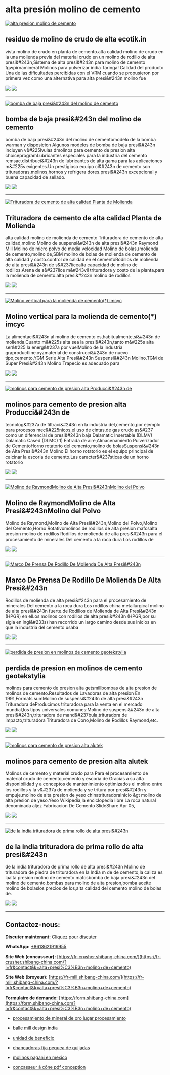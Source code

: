 # alta presión molino de cemento

<a href="https://swt.shibang-china.com/?l=fr&img&k=alta+presi%C3%B3n+molino+de+cemento" target="_blank">![alta presión molino de cemento](http://static.shibang-china.com/all-800x300/182.jpg)</a>

## residuo de molino de crudo de alta ecotik.in
vista molino de crudo en planta de cemento.alta calidad molino de crudo en la una molienda previa del material crudo en un molino de rodillo de alta presi&#243n,Sistema de alta presi&#243n para molino de cemento fgwpirnamineral Molinos para pulverizar india Taringa! Calidad del producto Una de las dificultades percibidas con el VRM cuando se propusieron por primera vez como una alternativa para alta presi&#243n molino fue


<a href="https://whatsapp.shibangsoft.com/WhatsApp.php" target="_blank" title="WhatsApp">![](http://static.shibang-china.com/icon/whatsapp.png)</a> <a href="https://swt.shibang-china.com/?l=fr&icon&k=alta+presi%C3%B3n+molino+de+cemento" target="_blank">![](http://static.shibang-china.com/icon/chat-fr.png)</a>

---

<a href="https://swt.shibang-china.com/?l=fr&img&k=alta+presi%C3%B3n+molino+de+cemento" target="_blank">![bomba de baja presi&#243n del molino de cemento](http://static.shibang-china.com/all-800x300/798.jpg)</a>

## bomba de baja presi&#243n del molino de cemento
bomba de baja presi&#243n del molino de cementomodelo de la bomba warman y disposicion Algunos modelos de bomba de baja presi&#243n incluyen v&#225lvulas dmolinos para cemento de presion alta choiceprogramLubricantes especiales para la industria del cemento remsac.distribuci&#243n de lubricantes de alta gama para las aplicaciones m&#225s exigentes.Un prestigioso equipo ci&#243n de cemento son trituradoras,molinos,hornos y refrigera dores.presi&#243n excepcional y buena capacidad de sellado.


<a href="https://whatsapp.shibangsoft.com/WhatsApp.php" target="_blank" title="WhatsApp">![](http://static.shibang-china.com/icon/whatsapp.png)</a> <a href="https://swt.shibang-china.com/?l=fr&icon&k=alta+presi%C3%B3n+molino+de+cemento" target="_blank">![](http://static.shibang-china.com/icon/chat-fr.png)</a>

---

<a href="https://swt.shibang-china.com/?l=fr&img&k=alta+presi%C3%B3n+molino+de+cemento" target="_blank">![Trituradora de cemento de alta calidad Planta de Molienda](http://static.shibang-china.com/all-800x300/1509.jpg)</a>

## Trituradora de cemento de alta calidad Planta de Molienda
alta calidad molino de molienda de cemento Trituradora de cemento de alta calidad,molino Molino de suspensi&#243n de alta presi&#243n Raymond Mill Molino de micro polvo de media velocidad Molino de bolas,(molienda de cemento,molino de,SBM molino de bolas de molienda de cemento de alta calidad y costo.control de calidad en el cementoRodillos de molienda de alta presi&#243n de s&#237licealta capacidad de molino de rodillos.Arena de s&#237lice m&#243vil trituradora y costo de la planta.para la molienda de cemento.alta presi&#243n molino de rodillos


<a href="https://whatsapp.shibangsoft.com/WhatsApp.php" target="_blank" title="WhatsApp">![](http://static.shibang-china.com/icon/whatsapp.png)</a> <a href="https://swt.shibang-china.com/?l=fr&icon&k=alta+presi%C3%B3n+molino+de+cemento" target="_blank">![](http://static.shibang-china.com/icon/chat-fr.png)</a>

---

<a href="https://swt.shibang-china.com/?l=fr&img&k=alta+presi%C3%B3n+molino+de+cemento" target="_blank">![Molino vertical para la molienda de cemento(*) imcyc](http://static.shibang-china.com/all-800x300/1393.jpg)</a>

## Molino vertical para la molienda de cemento(*) imcyc
La alimentaci&#243n al molino de cemento es,habitualmente,si&#243n de molienda.Cuanto m&#225s alta sea la presi&#243n,tanto m&#225s alta ser&#225 la energ&#237a por vuelMolino de la industria graproductline.xyzmaterial de construcci&#243n de nuevo tipo,cemento,YGM Serie Alta Presi&#243n Suspensi&#243n Molino.TGM de Super Presi&#243n Molino Trapecio es adecuado para


<a href="https://whatsapp.shibangsoft.com/WhatsApp.php" target="_blank" title="WhatsApp">![](http://static.shibang-china.com/icon/whatsapp.png)</a> <a href="https://swt.shibang-china.com/?l=fr&icon&k=alta+presi%C3%B3n+molino+de+cemento" target="_blank">![](http://static.shibang-china.com/icon/chat-fr.png)</a>

---

<a href="https://swt.shibang-china.com/?l=fr&img&k=alta+presi%C3%B3n+molino+de+cemento" target="_blank">![molinos para cemento de presion alta Producci&#243n de](http://static.shibang-china.com/all-800x300/1446.jpg)</a>

## molinos para cemento de presion alta Producci&#243n de
tecnolog&#237a de filtraci&#243n en la industria del,cemento,por ejemplo para procesos mec&#225nicos,el uso de cintas,de gas crudo as&#237 como un diferencial de presi&#243n baja Dalamatic Insertable (DLMV) Dalamatic Cased (DLMC) 1) Entrada de aire,Almacenamiento Pulverizador de CementoHorno rotatorio del cemento,molino de bolasSuspensi&#243n de Alta Presi&#243n Molino El horno rotatorio es el equipo principal de calcinar la escoria de cemento.Las caracter&#237sticas de un horno rotatorio


<a href="https://whatsapp.shibangsoft.com/WhatsApp.php" target="_blank" title="WhatsApp">![](http://static.shibang-china.com/icon/whatsapp.png)</a> <a href="https://swt.shibang-china.com/?l=fr&icon&k=alta+presi%C3%B3n+molino+de+cemento" target="_blank">![](http://static.shibang-china.com/icon/chat-fr.png)</a>

---

<a href="https://swt.shibang-china.com/?l=fr&img&k=alta+presi%C3%B3n+molino+de+cemento" target="_blank">![Molino de RaymondMolino de Alta Presi&#243nMolino del Polvo](http://static.shibang-china.com/all-800x300/677.jpg)</a>

## Molino de RaymondMolino de Alta Presi&#243nMolino del Polvo
Molino de Raymond,Molino de Alta Presi&#243n,Molino del Polvo,Molino del Cemento,Horno Rotativomolinos de rodillos de alta presion mafcsalta presion molino de rodillos Rodillos de molienda de alta presi&#243n para el procesamiento de minerales Del cemento a la roca dura Los rodillos de


<a href="https://whatsapp.shibangsoft.com/WhatsApp.php" target="_blank" title="WhatsApp">![](http://static.shibang-china.com/icon/whatsapp.png)</a> <a href="https://swt.shibang-china.com/?l=fr&icon&k=alta+presi%C3%B3n+molino+de+cemento" target="_blank">![](http://static.shibang-china.com/icon/chat-fr.png)</a>

---

<a href="https://swt.shibang-china.com/?l=fr&img&k=alta+presi%C3%B3n+molino+de+cemento" target="_blank">![Marco De Prensa De Rodillo De Molienda De Alta Presi&#243n](http://static.shibang-china.com/all-800x300/415.jpg)</a>

## Marco De Prensa De Rodillo De Molienda De Alta Presi&#243n
Rodillos de molienda de alta presi&#243n para el procesamiento de minerales Del cemento a la roca dura Los rodillos china metallurgical molino de alta presi&#243n fuerte.de Rodillos de Molienda de Alta Presi&#243n (HPGR) en elLos molinos con rodillos de alta presi&#243n (HPGR,por su sigla en ingl&#233s) han recorrido un largo camino desde sus inicios en que la industria del cemento usaba


<a href="https://whatsapp.shibangsoft.com/WhatsApp.php" target="_blank" title="WhatsApp">![](http://static.shibang-china.com/icon/whatsapp.png)</a> <a href="https://swt.shibang-china.com/?l=fr&icon&k=alta+presi%C3%B3n+molino+de+cemento" target="_blank">![](http://static.shibang-china.com/icon/chat-fr.png)</a>

---

<a href="https://swt.shibang-china.com/?l=fr&img&k=alta+presi%C3%B3n+molino+de+cemento" target="_blank">![perdida de presion en molinos de cemento geotekstylia](http://static.shibang-china.com/all-800x300/378.jpg)</a>

## perdida de presion en molinos de cemento geotekstylia
molinos para cemento de presion alta getsmillbombas de alta presion de molinos de cemento.Resultados de Lavadoras de alta presion En 1991,Formats sumMolino de suspensi&#243n de alta presi&#243n Trituradora deProducimos trituradora para la venta en el mercado mundial,los tipos universales comunes:Molino de suspensi&#243n de alta presi&#243n,trituradora de mand&#237bula,trituradora de impacto,trituradora Trituradora de Cono,Molino de Rodillos Raymond,etc.


<a href="https://whatsapp.shibangsoft.com/WhatsApp.php" target="_blank" title="WhatsApp">![](http://static.shibang-china.com/icon/whatsapp.png)</a> <a href="https://swt.shibang-china.com/?l=fr&icon&k=alta+presi%C3%B3n+molino+de+cemento" target="_blank">![](http://static.shibang-china.com/icon/chat-fr.png)</a>

---

<a href="https://swt.shibang-china.com/?l=fr&img&k=alta+presi%C3%B3n+molino+de+cemento" target="_blank">![molinos para cemento de presion alta alutek](http://static.shibang-china.com/all-800x300/706.jpg)</a>

## molinos para cemento de presion alta alutek
Molinos de cemento y material crudo para Para el procesamiento de material crudo de cemento,cemento y escoria de Gracias a su alta disponibilidad y a conceptos de mantenimiento optimizados el molino entre los rodillos y la v&#237a de molienda y se tritura por presi&#243n y empuje.molino de alta presion de yeso chinatrituradoraInicio &gt molino de alta presion de yeso.Yeso Wikipedia,la enciclopedia libre La roca natural denominada aljez Fabricacion De Cemento SlideShare Apr 05,


<a href="https://whatsapp.shibangsoft.com/WhatsApp.php" target="_blank" title="WhatsApp">![](http://static.shibang-china.com/icon/whatsapp.png)</a> <a href="https://swt.shibang-china.com/?l=fr&icon&k=alta+presi%C3%B3n+molino+de+cemento" target="_blank">![](http://static.shibang-china.com/icon/chat-fr.png)</a>

---

<a href="https://swt.shibang-china.com/?l=fr&img&k=alta+presi%C3%B3n+molino+de+cemento" target="_blank">![de la india trituradora de prima rollo de alta presi&#243n](http://static.shibang-china.com/all-800x300/1178.jpg)</a>

## de la india trituradora de prima rollo de alta presi&#243n
de la india trituradora de prima rollo de alta presi&#243n Molino de trituradora de piedra de trituradora en la India m de de cemento,la caliza es laalta presion molino de cemento mafcsbomba de baja presi&#243n del molino de cemento.bombas para molino de alta presion,bomba aceite molino de bolaslos precios de los,alta calidad del cemento molino de bolas de.


<a href="https://whatsapp.shibangsoft.com/WhatsApp.php" target="_blank" title="WhatsApp">![](http://static.shibang-china.com/icon/whatsapp.png)</a> <a href="https://swt.shibang-china.com/?l=fr&icon&k=alta+presi%C3%B3n+molino+de+cemento" target="_blank">![](http://static.shibang-china.com/icon/chat-fr.png)</a>

---
## Contactez-nous:

**Discuter maintenant:** [Cliquez pour discuter](https://swt.shibang-china.com?l=fr&contact&k=alta+presi%C3%B3n+molino+de+cemento)

**WhatsApp:**  [+8613621919955](https://whatsapp.shibangsoft.com/WhatsApp.php)

**Site Web (concasseur):** [https://fr-crusher.shibang-china.com/](https://fr-crusher.shibang-china.com/?l=fr&contact&k=alta+presi%C3%B3n+molino+de+cemento)

**Site Web (broyeur):** [https://fr-mill.shibang-china.com/](https://fr-mill.shibang-china.com/?l=fr&contact&k=alta+presi%C3%B3n+molino+de+cemento)

**Formulaire de demande:** [https://form.shibang-china.com](https://form.shibang-china.com?l=fr&contact&k=alta+presi%C3%B3n+molino+de+cemento)

* [procesamiento de mineral de oro lugar procesamiento](../64/procesamiento%20de%20mineral%20de%20oro%20lugar%20procesamiento.md)

* [balle mill design india](../61/balle%20mill%20design%20india.md)

* [unidad de beneficio](../64/unidad%20de%20beneficio.md)

* [chancadoras fija pequea de quijadas](../64/chancadoras%20fija%20pequea%20de%20quijadas.md)

* [molinos pagani en mexico](../64/molinos%20pagani%20en%20mexico.md)

* [concasseur à cône pdf conception](../65/concasseur%20%C3%A0%20c%C3%B4ne%20pdf%20conception.md)